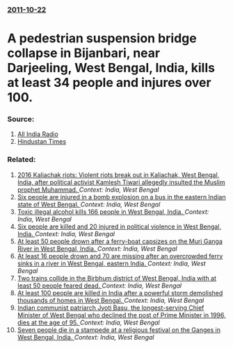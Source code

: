### [2011-10-22](/news/2011/10/22/index.md)

# A pedestrian suspension bridge collapse in Bijanbari, near Darjeeling, West Bengal, India, kills at least 34 people and injures over 100. 




### Source:

1. [All India Radio](http://www.newsonair.com/news.asp?cat=state&id=ST7688)
2. [Hindustan Times](http://www.hindustantimes.com/India-news/WestBengal/Utter-carelessness-behind-Darjeeling-bridge-collapse/Article1-760647.aspx)

### Related:

1. [2016 Kaliachak riots: Violent riots break out in Kaliachak, West Bengal, India, after political activist Kamlesh Tiwari allegedly insulted the Muslim prophet Muhammad. ](/news/2016/01/5/2016-kaliachak-riots-violent-riots-break-out-in-kaliachak-west-bengal-india-after-political-activist-kamlesh-tiwari-allegedly-insulted-t.md) _Context: India, West Bengal_
2. [Six people are injured in a bomb explosion on a bus in the eastern Indian state of West Bengal. ](/news/2013/08/18/six-people-are-injured-in-a-bomb-explosion-on-a-bus-in-the-eastern-indian-state-of-west-bengal.md) _Context: India, West Bengal_
3. [Toxic illegal alcohol kills 166 people in West Bengal, India. ](/news/2011/12/14/toxic-illegal-alcohol-kills-166-people-in-west-bengal-india.md) _Context: India, West Bengal_
4. [Six people are killed and 20 injured in political violence in West Bengal, India. ](/news/2011/01/7/six-people-are-killed-and-20-injured-in-political-violence-in-west-bengal-india.md) _Context: India, West Bengal_
5. [At least 50 people drown after a ferry-boat capsizes on the Muri Ganga River in West Bengal, India. ](/news/2010/11/1/at-least-50-people-drown-after-a-ferry-boat-capsizes-on-the-muri-ganga-river-in-west-bengal-india.md) _Context: India, West Bengal_
6. [At least 16 people drown and 70 are missing after an overcrowded ferry sinks in a river in West Bengal, eastern India. ](/news/2010/10/30/at-least-16-people-drown-and-70-are-missing-after-an-overcrowded-ferry-sinks-in-a-river-in-west-bengal-eastern-india.md) _Context: India, West Bengal_
7. [Two trains collide in the Birbhum district of West Bengal, India with at least 50 people feared dead. ](/news/2010/07/19/two-trains-collide-in-the-birbhum-district-of-west-bengal-india-with-at-least-50-people-feared-dead.md) _Context: India, West Bengal_
8. [At least 100 people are killed in India after a powerful storm demolished thousands of homes in West Bengal. ](/news/2010/04/14/at-least-100-people-are-killed-in-india-after-a-powerful-storm-demolished-thousands-of-homes-in-west-bengal.md) _Context: India, West Bengal_
9. [Indian communist patriarch Jyoti Basu, the longest-serving Chief Minister of West Bengal who declined the post of Prime Minister in 1996, dies at the age of 95. ](/news/2010/01/17/indian-communist-patriarch-jyoti-basu-the-longest-serving-chief-minister-of-west-bengal-who-declined-the-post-of-prime-minister-in-1996-di.md) _Context: India, West Bengal_
10. [Seven people die in a stampede at a religious festival on the Ganges in West Bengal, India. ](/news/2010/01/14/seven-people-die-in-a-stampede-at-a-religious-festival-on-the-ganges-in-west-bengal-india.md) _Context: India, West Bengal_
